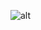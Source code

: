 ![alt](https://uploadfiles.nowcoder.com/images/20220321/927265207_1647842094855/D2B5CA33BD970F64A6301FA75AE2EB22)